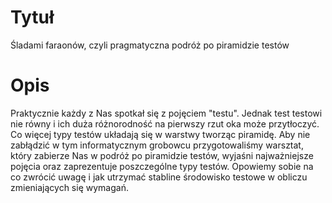 # Tytuł

Śladami faraonów, czyli pragmatyczna podróż po piramidzie testów

# Opis

Praktycznie każdy z Nas spotkał się z pojęciem "testu". Jednak test testowi nie równy i ich duża różnorodność na pierwszy rzut oka może przytłoczyć. Co więcej typy testów układają się w warstwy tworząc piramidę. Aby nie zabłądzić w tym informatycznym grobowcu przygotowaliśmy warsztat, który zabierze Nas w podróż po piramidzie testów, wyjaśni najważniejsze pojęcia oraz zaprezentuje poszczególne typy testów.  Opowiemy sobie na co zwrócić uwagę i jak utrzymać stabline środowisko testowe w obliczu zmieniających się wymagań.
